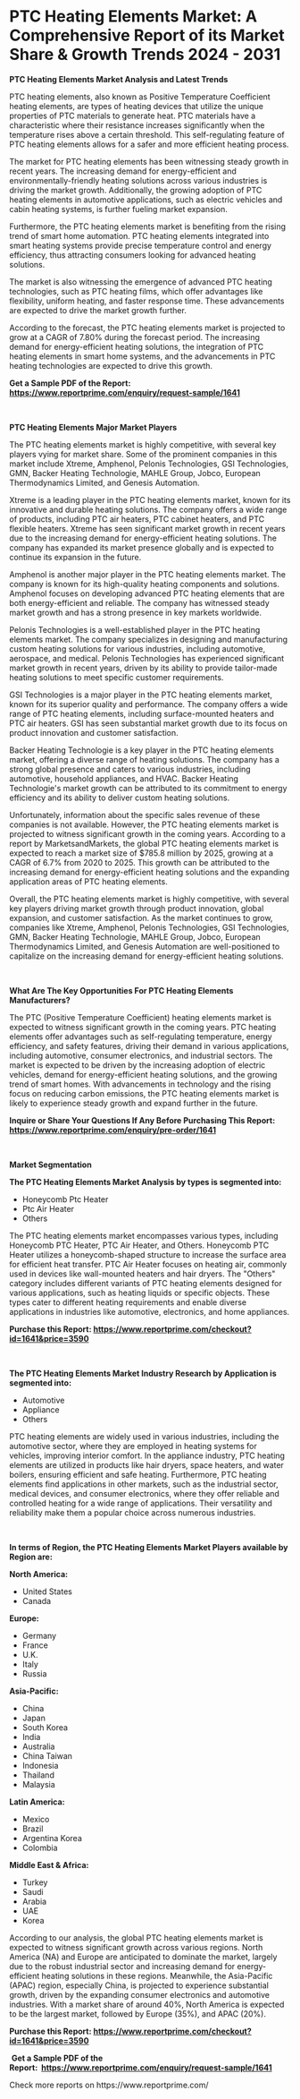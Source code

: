<p><h1>PTC Heating Elements Market: A Comprehensive Report of its Market Share & Growth Trends 2024 - 2031</h1></p><p><strong>PTC Heating Elements Market Analysis and Latest Trends</strong></p>
<p><p>PTC heating elements, also known as Positive Temperature Coefficient heating elements, are types of heating devices that utilize the unique properties of PTC materials to generate heat. PTC materials have a characteristic where their resistance increases significantly when the temperature rises above a certain threshold. This self-regulating feature of PTC heating elements allows for a safer and more efficient heating process.</p><p>The market for PTC heating elements has been witnessing steady growth in recent years. The increasing demand for energy-efficient and environmentally-friendly heating solutions across various industries is driving the market growth. Additionally, the growing adoption of PTC heating elements in automotive applications, such as electric vehicles and cabin heating systems, is further fueling market expansion.</p><p>Furthermore, the PTC heating elements market is benefiting from the rising trend of smart home automation. PTC heating elements integrated into smart heating systems provide precise temperature control and energy efficiency, thus attracting consumers looking for advanced heating solutions.</p><p>The market is also witnessing the emergence of advanced PTC heating technologies, such as PTC heating films, which offer advantages like flexibility, uniform heating, and faster response time. These advancements are expected to drive the market growth further.</p><p>According to the forecast, the PTC heating elements market is projected to grow at a CAGR of 7.80% during the forecast period. The increasing demand for energy-efficient heating solutions, the integration of PTC heating elements in smart home systems, and the advancements in PTC heating technologies are expected to drive this growth.</p></p>
<p><strong>Get a Sample PDF of the Report:&nbsp; <a href="https://www.reportprime.com/enquiry/request-sample/1641">https://www.reportprime.com/enquiry/request-sample/1641</a></strong></p>
<p>&nbsp;</p>
<p><strong>PTC Heating Elements Major Market Players</strong></p>
<p><p>The PTC heating elements market is highly competitive, with several key players vying for market share. Some of the prominent companies in this market include Xtreme, Amphenol, Pelonis Technologies, GSI Technologies, GMN, Backer Heating Technologie, MAHLE Group, Jobco, European Thermodynamics Limited, and Genesis Automation.</p><p>Xtreme is a leading player in the PTC heating elements market, known for its innovative and durable heating solutions. The company offers a wide range of products, including PTC air heaters, PTC cabinet heaters, and PTC flexible heaters. Xtreme has seen significant market growth in recent years due to the increasing demand for energy-efficient heating solutions. The company has expanded its market presence globally and is expected to continue its expansion in the future.</p><p>Amphenol is another major player in the PTC heating elements market. The company is known for its high-quality heating components and solutions. Amphenol focuses on developing advanced PTC heating elements that are both energy-efficient and reliable. The company has witnessed steady market growth and has a strong presence in key markets worldwide.</p><p>Pelonis Technologies is a well-established player in the PTC heating elements market. The company specializes in designing and manufacturing custom heating solutions for various industries, including automotive, aerospace, and medical. Pelonis Technologies has experienced significant market growth in recent years, driven by its ability to provide tailor-made heating solutions to meet specific customer requirements.</p><p>GSI Technologies is a major player in the PTC heating elements market, known for its superior quality and performance. The company offers a wide range of PTC heating elements, including surface-mounted heaters and PTC air heaters. GSI has seen substantial market growth due to its focus on product innovation and customer satisfaction.</p><p>Backer Heating Technologie is a key player in the PTC heating elements market, offering a diverse range of heating solutions. The company has a strong global presence and caters to various industries, including automotive, household appliances, and HVAC. Backer Heating Technologie's market growth can be attributed to its commitment to energy efficiency and its ability to deliver custom heating solutions.</p><p>Unfortunately, information about the specific sales revenue of these companies is not available. However, the PTC heating elements market is projected to witness significant growth in the coming years. According to a report by MarketsandMarkets, the global PTC heating elements market is expected to reach a market size of $785.8 million by 2025, growing at a CAGR of 6.7% from 2020 to 2025. This growth can be attributed to the increasing demand for energy-efficient heating solutions and the expanding application areas of PTC heating elements.</p><p>Overall, the PTC heating elements market is highly competitive, with several key players driving market growth through product innovation, global expansion, and customer satisfaction. As the market continues to grow, companies like Xtreme, Amphenol, Pelonis Technologies, GSI Technologies, GMN, Backer Heating Technologie, MAHLE Group, Jobco, European Thermodynamics Limited, and Genesis Automation are well-positioned to capitalize on the increasing demand for energy-efficient heating solutions.</p></p>
<p>&nbsp;</p>
<p><strong>What Are The Key Opportunities For PTC Heating Elements Manufacturers?</strong></p>
<p><p>The PTC (Positive Temperature Coefficient) heating elements market is expected to witness significant growth in the coming years. PTC heating elements offer advantages such as self-regulating temperature, energy efficiency, and safety features, driving their demand in various applications, including automotive, consumer electronics, and industrial sectors. The market is expected to be driven by the increasing adoption of electric vehicles, demand for energy-efficient heating solutions, and the growing trend of smart homes. With advancements in technology and the rising focus on reducing carbon emissions, the PTC heating elements market is likely to experience steady growth and expand further in the future.</p></p>
<p><strong>Inquire or Share Your Questions If Any Before Purchasing This Report: <a href="https://www.reportprime.com/enquiry/pre-order/1641">https://www.reportprime.com/enquiry/pre-order/1641</a></strong></p>
<p>&nbsp;</p>
<p><strong>Market Segmentation</strong></p>
<p><strong>The PTC Heating Elements Market Analysis by types is segmented into:</strong></p>
<p><ul><li>Honeycomb Ptc Heater</li><li>Ptc Air Heater</li><li>Others</li></ul></p>
<p><p>The PTC heating elements market encompasses various types, including Honeycomb PTC Heater, PTC Air Heater, and Others. Honeycomb PTC Heater utilizes a honeycomb-shaped structure to increase the surface area for efficient heat transfer. PTC Air Heater focuses on heating air, commonly used in devices like wall-mounted heaters and hair dryers. The "Others" category includes different variants of PTC heating elements designed for various applications, such as heating liquids or specific objects. These types cater to different heating requirements and enable diverse applications in industries like automotive, electronics, and home appliances.</p></p>
<p><strong>Purchase this Report:&nbsp;<a href="https://www.reportprime.com/checkout?id=1641&price=3590">https://www.reportprime.com/checkout?id=1641&price=3590</a></strong></p>
<p>&nbsp;</p>
<p><strong>The PTC Heating Elements Market Industry Research by Application is segmented into:</strong></p>
<p><ul><li>Automotive</li><li>Appliance</li><li>Others</li></ul></p>
<p><p>PTC heating elements are widely used in various industries, including the automotive sector, where they are employed in heating systems for vehicles, improving interior comfort. In the appliance industry, PTC heating elements are utilized in products like hair dryers, space heaters, and water boilers, ensuring efficient and safe heating. Furthermore, PTC heating elements find applications in other markets, such as the industrial sector, medical devices, and consumer electronics, where they offer reliable and controlled heating for a wide range of applications. Their versatility and reliability make them a popular choice across numerous industries.</p></p>
<p>&nbsp;</p>
<p><strong>In terms of Region, the PTC Heating Elements Market Players available by Region are:</strong></p>
<p>
    <p> <strong> North America: </strong>
        <ul>
            <li>United States</li>
            <li>Canada</li>
        </ul>
        </p> 
    <p> <strong> Europe: </strong>
        <ul>
            <li>Germany</li>
            <li>France</li>
            <li>U.K.</li>
            <li>Italy</li>
            <li>Russia</li>
        </ul>
        </p> 
    <p> <strong> Asia-Pacific: </strong>
        <ul>
            <li>China</li>
            <li>Japan</li>
            <li>South Korea</li>
            <li>India</li>
            <li>Australia</li>
            <li>China Taiwan</li>
            <li>Indonesia</li>
            <li>Thailand</li>
            <li>Malaysia</li>
        </ul>
        </p> 
    <p> <strong> Latin America: </strong>
        <ul>
            <li>Mexico</li>
            <li>Brazil</li>
            <li>Argentina Korea</li>
            <li>Colombia</li>
        </ul>
        </p> 
    <p> <strong> Middle East & Africa: </strong>
        <ul>
            <li>Turkey</li>
            <li>Saudi</li>
            <li>Arabia</li>
            <li>UAE</li>
            <li>Korea</li>
        </ul>
    </p>
    </p>
<p><p>According to our analysis, the global PTC heating elements market is expected to witness significant growth across various regions. North America (NA) and Europe are anticipated to dominate the market, largely due to the robust industrial sector and increasing demand for energy-efficient heating solutions in these regions. Meanwhile, the Asia-Pacific (APAC) region, especially China, is projected to experience substantial growth, driven by the expanding consumer electronics and automotive industries. With a market share of around 40%, North America is expected to be the largest market, followed by Europe (35%), and APAC (20%).</p></p>
<p><strong>Purchase this Report: <a href="https://www.reportprime.com/checkout?id=1641&price=3590">https://www.reportprime.com/checkout?id=1641&price=3590</a></strong></p>
<p>&nbsp;<strong>Get a Sample PDF of the Report:&nbsp;&nbsp;<a href="https://www.reportprime.com/enquiry/request-sample/1641">https://www.reportprime.com/enquiry/request-sample/1641</a></strong></p>
<p><strong></strong></p>
<p>Check more reports on https://www.reportprime.com/</p>